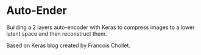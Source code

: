 # Auto-Ender

Building a 2 layers auto-encoder with Keras to compress images to a lower latent space and then reconstruct them.<br>

Based on Keras blog created by Francois Chollet.
